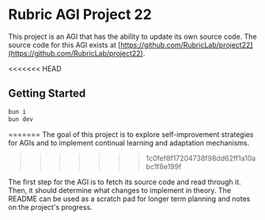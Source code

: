 # Rubric AGI Project 22

This project is an AGI that has the ability to update its own source code. The source code for this AGI exists at [https://github.com/RubricLab/project22](https://github.com/RubricLab/project22).

<<<<<<< HEAD
## Getting Started

```sh
bun i
bun dev
```
=======
The goal of this project is to explore self-improvement strategies for AGIs and to implement continual learning and adaptation mechanisms.
>>>>>>> 1c0fef8f17204738f98dd62ff1a10abc1f8e199f

The first step for the AGI is to fetch its source code and read through it. Then, it should determine what changes to implement in theory. The README can be used as a scratch pad for longer term planning and notes on the project's progress.
